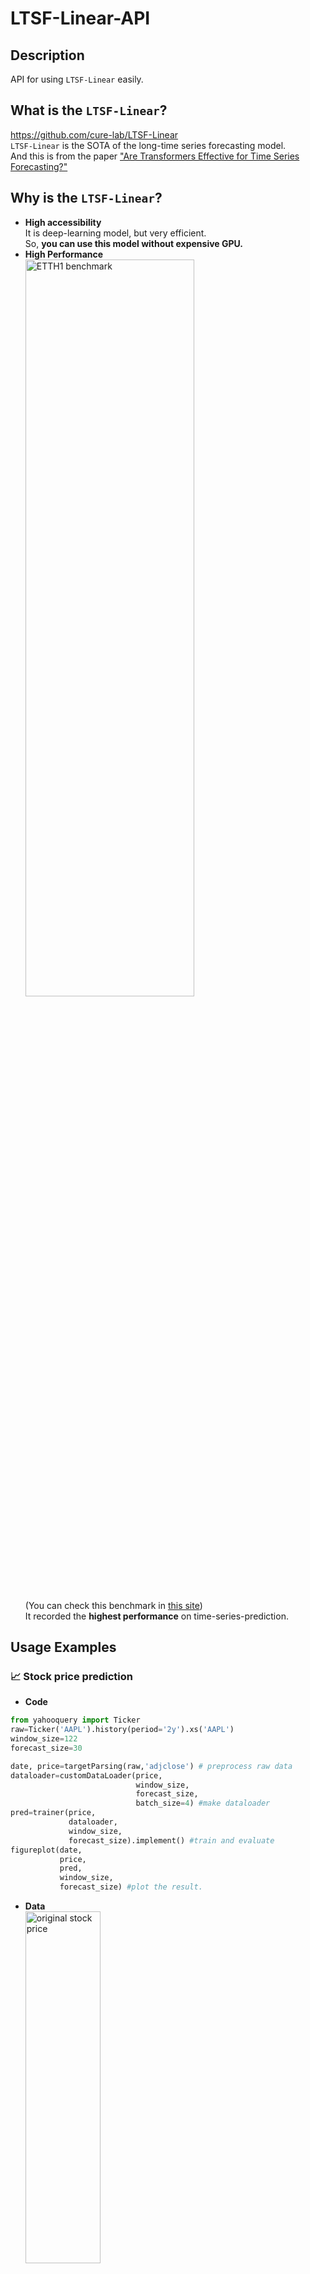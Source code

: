 # LTSF-Linear-API
## Description
API for using `LTSF-Linear` easily.
## What is the `LTSF-Linear`?
https://github.com/cure-lab/LTSF-Linear   
`LTSF-Linear` is the SOTA of the long-time series forecasting model.  
And this is from the paper ["Are Transformers Effective for Time Series Forecasting?"](https://arxiv.org/abs/2205.13504, "arxiv")
## Why is the `LTSF-Linear`?
* __High accessibility__  
It is deep-learning model, but very efficient.  
So, __you can use this model without expensive GPU.__
* __High Performance__  
<img src="https://user-images.githubusercontent.com/83653380/231390619-4fe2b936-99e0-469f-bba8-50dd5ac431b4.png" width="75%" height="55%" title="ETTH1 benchmark"></img>  
(You can check this benchmark in [this site](https://paperswithcode.com/sota/time-series-forecasting-on-etth1-720))  
It recorded the __highest performance__ on time-series-prediction.  

## Usage Examples
### 📈 Stock price prediction
* __Code__  
```python
from yahooquery import Ticker
raw=Ticker('AAPL').history(period='2y').xs('AAPL')
window_size=122
forecast_size=30

date, price=targetParsing(raw,'adjclose') # preprocess raw data
dataloader=customDataLoader(price,
                            window_size,
                            forecast_size,
                            batch_size=4) #make dataloader
pred=trainer(price,
             dataloader,
             window_size,
             forecast_size).implement() #train and evaluate
figureplot(date,
           price,
           pred,
           window_size,
           forecast_size) #plot the result.
```
* __Data__  
<img src="https://user-images.githubusercontent.com/83653380/231967177-68f284a1-1b41-4fce-ab0b-6a563b3777d3.png" width="50%" height="38%" title="original stock price"></img>  

* __Prediction__  
<img src="https://user-images.githubusercontent.com/83653380/231395184-d6a119bc-a427-4fc0-9826-cd7a17ace163.png" width="80%" height="60%" title="stock price prediciton"></img>  

### 🚗 Mobility average velocity prediction
* __Code__  
```python
from function import *
import pandas as pd
window_size=24*7
forecast_size=24
raw=pd.read_csv('./data/서인천IC-부평IC 평균속도.csv',encoding='CP949').set_index('집계일시').drop('Unnamed: 0',axis=1)
date, data=targetParsing(raw,0,index=True) # preprocess raw data
dataloader=customDataLoader(data,
                            window_size,
                            forecast_size,
                            batch_size=4) #make dataloader
pred=trainer(data,
             dataloader,
             window_size,
             forecast_size).implement() #train and evaluate
figureplot(date,data,pred,window_size,forecast_size) #plot the result.
```
* __Data__

<img src="https://user-images.githubusercontent.com/83653380/231968376-9aeb537f-457b-4c62-a52d-575fc65c0c5f.png" width="50%" height="38%" title="original mobility velocity"></img>  

* __Prediction__  

<img src="https://user-images.githubusercontent.com/83653380/231968631-0eddb9c0-6216-433e-84cc-3ff796791e88.png" width="80%" height="60%" title="mobility velocity prediciton"></img>  

